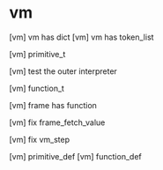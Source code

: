 # vm

[vm] vm has dict
[vm] vm has token_list

[vm] primitive_t

[vm] test the outer interpreter

[vm] function_t

[vm] frame has function

[vm] fix frame_fetch_value


[vm] fix vm_step

[vm] primitive_def
[vm] function_def
